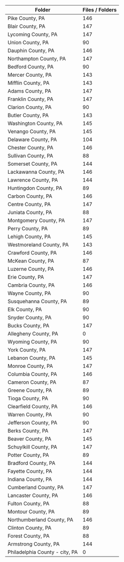 | Folder                         |   Files / Folders |
|--------------------------------|-------------------|
| Pike County, PA                |               146 |
| Blair County, PA               |               147 |
| Lycoming County, PA            |               147 |
| Union County, PA               |                90 |
| Dauphin County, PA             |               146 |
| Northampton County, PA         |               147 |
| Bedford County, PA             |                90 |
| Mercer County, PA              |               143 |
| Mifflin County, PA             |               143 |
| Adams County, PA               |               147 |
| Franklin County, PA            |               147 |
| Clarion County, PA             |                90 |
| Butler County, PA              |               143 |
| Washington County, PA          |               145 |
| Venango County, PA             |               145 |
| Delaware County, PA            |               104 |
| Chester County, PA             |               146 |
| Sullivan County, PA            |                88 |
| Somerset County, PA            |               144 |
| Lackawanna County, PA          |               146 |
| Lawrence County, PA            |               144 |
| Huntingdon County, PA          |                89 |
| Carbon County, PA              |               146 |
| Centre County, PA              |               147 |
| Juniata County, PA             |                88 |
| Montgomery County, PA          |               147 |
| Perry County, PA               |                89 |
| Lehigh County, PA              |               145 |
| Westmoreland County, PA        |               143 |
| Crawford County, PA            |               146 |
| McKean County, PA              |                87 |
| Luzerne County, PA             |               146 |
| Erie County, PA                |               147 |
| Cambria County, PA             |               146 |
| Wayne County, PA               |                90 |
| Susquehanna County, PA         |                89 |
| Elk County, PA                 |                90 |
| Snyder County, PA              |                90 |
| Bucks County, PA               |               147 |
| Allegheny County, PA           |                 0 |
| Wyoming County, PA             |                90 |
| York County, PA                |               147 |
| Lebanon County, PA             |               145 |
| Monroe County, PA              |               147 |
| Columbia County, PA            |               146 |
| Cameron County, PA             |                87 |
| Greene County, PA              |                89 |
| Tioga County, PA               |                90 |
| Clearfield County, PA          |               146 |
| Warren County, PA              |                90 |
| Jefferson County, PA           |                90 |
| Berks County, PA               |               147 |
| Beaver County, PA              |               145 |
| Schuylkill County, PA          |               147 |
| Potter County, PA              |                89 |
| Bradford County, PA            |               144 |
| Fayette County, PA             |               144 |
| Indiana County, PA             |               144 |
| Cumberland County, PA          |               147 |
| Lancaster County, PA           |               146 |
| Fulton County, PA              |                88 |
| Montour County, PA             |                89 |
| Northumberland County, PA      |               146 |
| Clinton County, PA             |                89 |
| Forest County, PA              |                88 |
| Armstrong County, PA           |               144 |
| Philadelphia County - city, PA |                 0 |